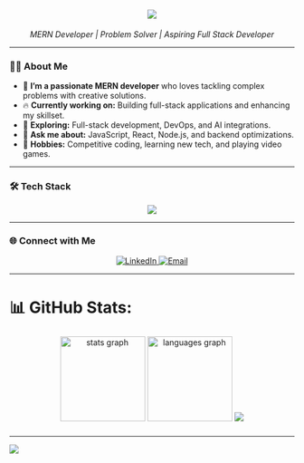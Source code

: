 <div align="center">
  <h1>
    <img src="https://readme-typing-svg.herokuapp.com/?font=Righteous&size=35&center=true&vCenter=true&width=500&height=70&duration=4000&lines=Hi+There!+👋+I'm+Talal+Mahmud!" />
  </h1>
  <p>
    <em>MERN Developer | Problem Solver | Aspiring Full Stack Developer</em>
  </p>
</div>

---

### 👨‍💻 About Me
- 🌱 **I’m a passionate MERN developer** who loves tackling complex problems with creative solutions.
- 🔥 **Currently working on:** Building full-stack applications and enhancing my skillset.
- 🤔 **Exploring:** Full-stack development, DevOps, and AI integrations.
- 💬 **Ask me about:** JavaScript, React, Node.js, and backend optimizations.
- 🌟 **Hobbies:** Competitive coding, learning new tech, and playing video games.

---

### 🛠️ Tech Stack
<div align="center">
  <img src="https://skillicons.dev/icons?i=react,nodejs,express,mongodb,typescript,js,html,css,tailwind,,wordpressvscode,git,github,docker,figma&theme=light" />
</div>

---

### 🌐 Connect with Me
<div align="center">
  <a href="https://www.linkedin.com/in/talal-mahmud2">
    <img src="https://img.shields.io/badge/LinkedIn-%230077B5.svg?logo=linkedin&logoColor=white" alt="LinkedIn" />
  </a>
  <a href="mailto:talal@example.com">
    <img src="https://img.shields.io/badge/Email-D14836?logo=gmail&logoColor=white" alt="Email" />
  </a>
</div>

---


# 📊 GitHub Stats:
###

<div align="center">
  <img src="https://github-readme-stats.vercel.app/api?username=Talalmahmud&hide_title=false&hide_rank=false&show_icons=true&include_all_commits=true&count_private=true&disable_animations=false&theme=dracula&locale=en&hide_border=false" height="150" alt="stats graph"  />
  <img src="https://github-readme-stats.vercel.app/api/top-langs?username=Talalmahmud&locale=en&hide_title=false&layout=compact&card_width=320&langs_count=5&theme=dracula&hide_border=false" height="150" alt="languages graph"  /> 
<img src="https://github-readme-streak-stats.herokuapp.com/?user=Talalmahmud&theme=radical&hide_border=true" />

</div>

###




---
[![](https://visitcount.itsvg.in/api?id=Talalmahmud&icon=0&color=0)](https://visitcount.itsvg.in)


<!-- Proudly created with GPRM ( https://gprm.itsvg.in ) -->



